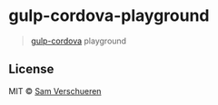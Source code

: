 # gulp-cordova-playground

> [gulp-cordova](https://github.com/SamVerschueren/gulp-cordova) playground


## License

MIT © [Sam Verschueren](https://github.com/SamVerschueren)
